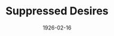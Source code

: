 ---
title: Suppressed Desires
date: 1926-02-16
closing_date:
layout: productions
featured_image:
image_caption:
image_credit:
playbill:
Theatre: Theatre Jacksonville
cast:
- Henrietta: Tracy L'Engle
- Mabel: Ola Emery
- Stephen Brewster: Ted Silber
crew:
- Director: Tracy L'Engle
- Lighting: Martha Race
- Stage Setting and props: June Ruggles
understudies:
orchestra:
external_links:
---